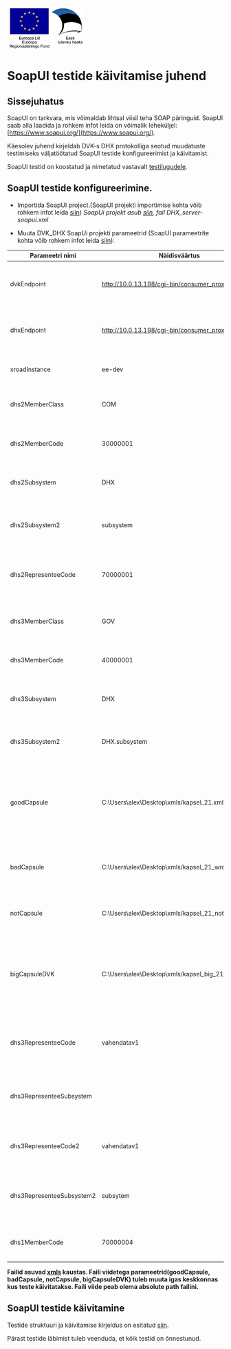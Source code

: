 ![](EL_Regionaalarengu_Fond_horisontaalne.jpg)

# SoapUI testide käivitamise juhend

## Sissejuhatus

SoapUI on tarkvara, mis võimaldab lihtsal viisil teha SOAP päringuid. SoapUI saab alla laadida ja  rohkem infot leida on võimalik leheküljel: [https://www.soapui.org/](https://www.soapui.org/).

Käesolev juhend kirjeldab DVK-s DHX protokolliga seotud muudatuste testimiseks väljatöötatud SoapUI testide konfigureerimist ja käivitamist. 

SoapUi testid on koostatud ja nimetatud vastavalt [testilugudele](adapter-server-testilood.md).

## SoapUI testide konfigureerimine.

* Importida SoapUI project.(SoapUI projekti importimise kohta võib rohkem infot  leida [siin](https://www.soapui.org/articles/import-project.html))
  *SoapUi projekt asub [siin](../dhx-adapter-server/tests), fail DHX_server-soapui.xml*

* Muuta DVK_DHX SoapUi projekti parameetrid (SoapUI parameetrite kohta võib rohkem infot leida  [siin](https://www.soapui.org/functional-testing/properties/working-with-properties.html)):


| Parameetri nimi | Näidisväärtus | Kommentaar |
|-------|----------|----------------|
| dvkEndpoint | http://10.0.13.198/cgi-bin/consumer_proxy  | endpoint kuhu tuleb saata DVK päringud. Tavaliselt turvaserveri aadress. |
| dhxEndpoint | http://10.0.13.198/cgi-bin/consumer_proxy  | endpoint kuhu tuleb saata DHX päringud. Tavaliselt turvaserveri aadress. |
| xroadInstance | ee-dev | SOAP headeri Xtee parameetri xroadInstance väärtus |
| dhs2MemberClass | COM | testilugudes kirjeldatud DHS2 Xtee liikme memberClass |
| dhs2MemberCode | 30000001 | testilugudes kirjeldatud DHS2 Xtee liikme memberCode |
| dhs2Subsystem | DHX | testilugudes kirjeldatud DHS2 Xtee liikme subsystemCode |
| dhs2Subsystem2 | subsystem |  testilugudes kirjeldatud DHS2 Xtee liikme alamsüsteemi nimi |
| dhs2RepresenteeCode | 70000001 | testilugudes kirjeldatud DHS2 Xtee liikme poolt vahendatava ettevõtte registrikood |
| dhs3MemberClass | GOV | testilugudes kirjeldatud DHS3 Xtee liikme memberClass |
| dhs3MemberCode | 40000001 | testilugudes kirjeldatud DHS3 Xtee liikme memberCode |
| dhs3Subsystem | DHX | testilugudes kirjeldatud DHS3 Xtee liikme subsystemCode |
| dhs3Subsystem2 | DHX.subsystem | testilugudes kirjeldatud DHS3 Xtee liikme alamsüsteemi nimi |
| goodCapsule | C:\Users\alex\Desktop\xmls/kapsel_21.xml | viide failile, mis sisaldab Elektroonilise andmevahetuse metaandmete loendile 2.1 vastavalt korrektselt kapseldatud faili.|
| badCapsule | C:\Users\alex\Desktop\xmls/kapsel_21_wrong.xml | viide failile, mis sisaldab XML-i, mis ei vasta Elektroonilise andmevahetuse metaandmete loendile 2.1 |
| notCapsule | C:\Users\alex\Desktop\xmls/kapsel_21_not_kapsel.xml | viide failile, mis ei ole XML-vormingus või on XML vales vormingus.  |
| bigCapsuleDVK | C:\Users\alex\Desktop\xmls/kapsel_big_21_5 dvk.xml | viide failile (suur fail), mis sisaldab Elektroonilise andmevahetuse metaandmete loendile 2.1 vastavalt korrektselt kapseldatud fail. |
| dhs3RepresenteeCode | vahendatav1 | testilugudes kirjeldatud DHS3 Xtee liikme poolt vahendatava ettevõtte registrikood |
| dhs3RepresenteeSubsystem |  | testilugudes kirjeldatud DHS3 Xtee liikme vahendatava alamsüsteemi nimi |
| dhs3RepresenteeCode2 | vahendatav1 | testilugudes kirjeldatud DHS3 Xtee liikme vahendatava registrikood |
| dhs3RepresenteeSubsystem2 | subsytem | testilugudes kirjeldatud DHS3 Xtee liikme vahendatava alamsüsteemi nimi |
| dhs1MemberCode | 70000004 | testilugudes kirjeldatud DHS1 Xtee liikme memberCode |

**Failid asuvad [xmls](../dhx-adapter-server/tests/xmls) kaustas. Faili viidetega parameetrid(goodCapsule, badCapsule, notCapsule, bigCapsuleDVK) tuleb muuta igas keskkonnas kus teste käivitatakse. Faili viide peab olema absolute path failini.**  

## SoapUI testide käivitamine
Testide struktuuri ja käivitamise kirjeldus on esitatud [siin](https://www.soapui.org/functional-testing/structuring-and-running-tests.html). 

Pärast testide läbimist tuleb veenduda, et kõik testid on õnnestunud.

